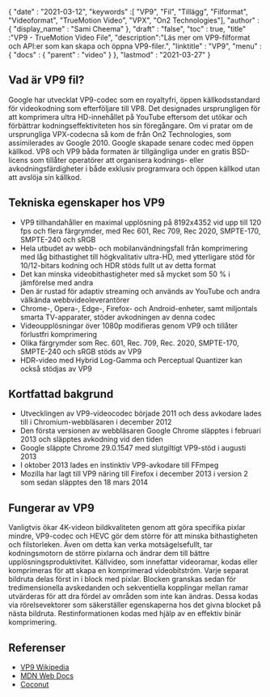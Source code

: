 {
  "date" : "2021-03-12",
  "keywords" :[ "VP9", "Fil", "Tillägg", "Filformat", "Videoformat", "TrueMotion Video", "VPX", "On2 Technologies"],
  "author" : {
    "display_name" : "Sami Cheema"
},
  "draft" : "false",
  "toc" : true,
  "title" :"VP9 - TrueMotion Video File",
  "description":"Läs mer om VP9-filformat och API:er som kan skapa och öppna VP9-filer.",
  "linktitle" : "VP9",
  "menu" : {
    "docs" : {
      "parent" : "video"
}
},
  "lastmod" : "2021-03-27"
}

## Vad är VP9 fil?

Google har utvecklat VP9-codec som en royaltyfri, öppen källkodsstandard för videokodning som efterföljare till VP8. Det designades ursprungligen för att komprimera ultra HD-innehållet på YouTube eftersom det utökar och förbättrar kodningseffektiviteten hos sin föregångare. Om vi pratar om de ursprungliga VPX-codecna så kom de från On2 Technologies, som assimilerades av Google 2010. Google skapade senare codec med öppen källkod. VP8 och VP9 båda formaten är tillgängliga under en gratis BSD-licens som tillåter operatörer att organisera kodnings- eller avkodningsfärdigheter i både exklusiv programvara och öppen källkod utan att avslöja sin källkod.

## Tekniska egenskaper hos VP9

* VP9 tillhandahåller en maximal upplösning på 8192x4352 vid upp till 120 fps och flera färgrymder, med Rec 601, Rec 709, Rec 2020, SMPTE-170, SMPTE-240 och sRGB
* Hela utbudet av webb- och mobilanvändningsfall från komprimering med låg bithastighet till högkvalitativ ultra-HD, med ytterligare stöd för 10/12-bitars kodning och HDR stöds fullt ut av detta format
* Det kan minska videobithastigheter med så mycket som 50 % i jämförelse med andra
* Den är rustad för adaptiv streaming och används av YouTube och andra välkända webbvideoleverantörer
* Chrome-, Opera-, Edge-, Firefox- och Android-enheter, samt miljontals smarta TV-apparater, stöder avkodningen av denna codec
* Videoupplösningar över 1080p modifieras genom VP9 och tillåter förlustfri komprimering
* Olika färgrymder som Rec. 601, Rec. 709, Rec. 2020, SMPTE-170, SMPTE-240 och sRGB stöds av VP9
* HDR-video med Hybrid Log-Gamma och Perceptual Quantizer kan också stödjas av VP9


## Kortfattad bakgrund

* Utvecklingen av VP9-videocodec började 2011 och dess avkodare lades till i Chromium-webbläsaren i december 2012
* Den första versionen av webbläsaren Google Chrome släpptes i februari 2013 och släpptes avkodning vid den tiden
* Google släppte Chrome 29.0.1547 med slutgiltigt VP9-stöd i augusti 2013
* I oktober 2013 lades en instinktiv VP9-avkodare till FFmpeg
* Mozilla har lagt till VP9 näring till Firefox i december 2013 i version 2 som sedan släpptes den 18 mars 2014
 

## Fungerar av VP9

Vanligtvis ökar 4K-videon bildkvaliteten genom att göra specifika pixlar mindre, VP9-codec och HEVC gör dem större för att minska bithastigheten och filstorleken. Även om detta kan verka motsägelsefullt, tar kodningsmotorn de större pixlarna och ändrar dem till bättre upplösningsproduktivitet. Källvideo, som innefattar videoramar, kodas eller komprimeras för att skapa en komprimerad videobitström. Varje separat bildruta delas först in i block med pixlar. Blocken granskas sedan för tredimensionella avskedanden och sekventiella kopplingar mellan ramar utvärderas för att dra fördel av områden som inte kan ändras. Dessa kodas via rörelsevektorer som säkerställer egenskaperna hos det givna blocket på nästa bildruta. Restinformationen kodas med hjälp av en effektiv binär komprimering.

## Referenser

* [VP9 Wikipedia](https://en.wikipedia.org/wiki/VP9#:~:text=VP9%20is%20an%20open%20and,on%20Googles%20video%20platform%20YouTube)
* [MDN Web Docs](https://developer.mozilla.org/en-US/docs/Web/Media/Formats/Video_codecs#vp9)
* [Coconut](https://www.coconut.co/)

